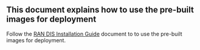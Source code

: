 ## This document explains how to use the pre-built images for deployment 

Follow the [RAN DIS Installation Guide](../../documentation/RAN-DIS/IOS-MCN%20RAN-DIS%20Installation-guide.md) document to to use the pre-built images for deployment.